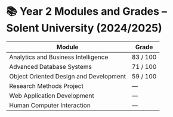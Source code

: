 # 📚 Year 2 Modules and Grades – Solent University (2024/2025)

| Module                                      | Grade     |
|---------------------------------------------|-----------|
| Analytics and Business Intelligence         | 83 / 100  |
| Advanced Database Systems                   | 71 / 100  |
| Object Oriented Design and Development      | 59 / 100  |
| Research Methods Project            | —         |
| Web Application Development         | —         |
| Human Computer Interaction          | —         |
